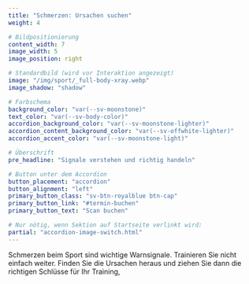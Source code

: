 ```yaml
---
title: "Schmerzen: Ursachen suchen"
weight: 4

# Bildpositionierung
content_width: 7
image_width: 5
image_position: right

# Standardbild (wird vor Interaktion angezeigt)
image: "/img/sport/_full-body-xray.webp"
image_shadow: "shadow"

# Farbschema
background_color: "var(--sv-moonstone)"
text_color: "var(--sv-body-color)"
accordion_background_color: "var(--sv-moonstone-lighter)"
accordion_content_background_color: "var(--sv-offwhite-lighter)"
accordion_accent_color: "var(--sv-moonstone-light)"

# Überschrift
pre_headline: "Signale verstehen und richtig handeln"

# Button unter dem Accordion
button_placement: "accordion"
button_alignment: "left"
primary_button_class: "sv-btn-royalblue btn-cap"
primary_button_link: "#termin-buchen"
primary_button_text: "Scan buchen"

# Nur nötig, wenn Sektion auf Startseite verlinkt wird:
partial: "accordion-image-switch.html"
---
```


Schmerzen beim Sport sind wichtige Warnsignale. Trainieren Sie nicht einfach weiter. Finden Sie die Ursachen heraus und ziehen Sie dann die richtigen Schlüsse für Ihr Training,